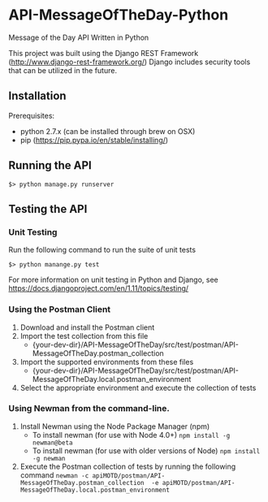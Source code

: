 # API-MessageOfTheDay-Python
Message of the Day API Written in Python

This project was built using the Django REST Framework (http://www.django-rest-framework.org/)
Django includes security tools that can be utilized in the future.

## Installation
Prerequisites:
* python 2.7.x (can be installed through brew on OSX)
* pip (https://pip.pypa.io/en/stable/installing/)

## Running the API
```
$> python manage.py runserver
```

## Testing the API

### Unit Testing
Run the following command to run the suite of unit tests
```
$> python manange.py test
```

For more information on unit testing in Python and Django, see https://docs.djangoproject.com/en/1.11/topics/testing/

### Using the Postman Client
1. Download and install the Postman client
2. Import the test collection from this file
    * {your-dev-dir}/API-MessageOfTheDay/src/test/postman/API-MessageOfTheDay.postman_collection
3. Import the supported environments from these files
    * {your-dev-dir}/API-MessageOfTheDay/src/test/postman/API-MessageOfTheDay.local.postman_environment
4. Select the appropriate environment and execute the collection of tests

### Using Newman from the command-line.
1. Install Newman using the Node Package Manager (npm)
    * To install newman (for use with Node 4.0+)
`npm install -g newman@beta`
    * To install newman (for use with older versions of Node)
`npm install -g newman`
2. Execute the Postman collection of tests by running the following command
`newman -c apiMOTD/postman/API-MessageOfTheDay.postman_collection  -e apiMOTD/postman/API-MessageOfTheDay.local.postman_environment`

